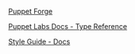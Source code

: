 [Puppet Forge](http://forge.puppetlabs.com "")

[Puppet Labs Docs - Type Reference](http://docs.puppetlabs.com/references/latest/type.html "")

[Style Guide - Docs](http://docs.puppetlabs.com/guides/style_guide.html "")